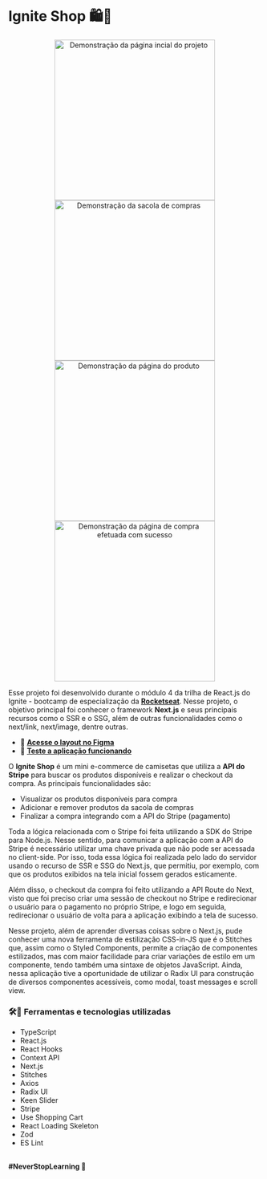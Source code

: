 # Ignite Shop 🛍👕

<div align="center">
  <img src="https://user-images.githubusercontent.com/88680118/226110418-d72c61a0-2350-4741-92fa-b0787ad23f0d.png" alt="Demonstração da página incial do projeto" width="320" />
  
  <img src="https://user-images.githubusercontent.com/88680118/226110470-eb432124-4637-4ad7-ba53-47c658833a4a.png" alt="Demonstração da sacola de compras" width="320" />
  
  <img src="https://user-images.githubusercontent.com/88680118/226110487-31ae5284-3e93-463c-8328-f478a0a359a6.png" alt="Demonstração da página do produto" width="320" />
  
  <img src="https://user-images.githubusercontent.com/88680118/226111136-3e48a66a-dcb2-4224-acd8-1c722c88ae24.png" alt="Demonstração da página de compra efetuada com sucesso" width="320" />
</div>

Esse projeto foi desenvolvido durante o módulo 4 da trilha de React.js do Ignite - bootcamp de especialização da [**Rocketseat**](https://github.com/rocketseat-education).
Nesse projeto, o objetivo principal foi conhecer o framework **Next.js** e seus principais recursos como o SSR e o SSG, além de outras funcionalidades como o next/link,
next/image, dentre outras.

- 🎨 [**Acesse o layout no Figma**](https://www.figma.com/file/FxlDRKOmznBbTH8DsTgnZU/Ignite-Shop-2.0/duplicate?node-id=0-1)
- 🚀 [**Teste a aplicação funcionando**](https://ignite-shop-luismda.vercel.app/)

O **Ignite Shop** é um mini e-commerce de camisetas que utiliza a **API do Stripe** para buscar os produtos disponíveis e realizar o checkout da compra. As principais
funcionalidades são:

- Visualizar os produtos disponíveis para compra
- Adicionar e remover produtos da sacola de compras
- Finalizar a compra integrando com a API do Stripe (pagamento)

Toda a lógica relacionada com o Stripe foi feita utilizando a SDK do Stripe para Node.js. Nesse sentido, para comunicar a aplicação com a API do Stripe é necessário
utilizar uma chave privada que não pode ser acessada no client-side. Por isso, toda essa lógica foi realizada pelo lado do servidor usando o recurso de SSR e SSG do Next.js,
que permitiu, por exemplo, com que os produtos exibidos na tela inicial fossem gerados esticamente.

Além disso, o checkout da compra foi feito utilizando a API Route do Next, visto que foi preciso criar uma sessão de checkout no Stripe e redirecionar o usuário para o
pagamento no próprio Stripe, e logo em seguida, redirecionar o usuário de volta para a aplicação exibindo a tela de sucesso.

Nesse projeto, além de aprender diversas coisas sobre o Next.js, pude conhecer uma nova ferramenta de estilização CSS-in-JS que é o Stitches que, assim como o Styled Components,
permite a criação de componentes estilizados, mas com maior facilidade para criar variações de estilo em um componente, tendo também uma sintaxe de objetos JavaScript. Ainda, nessa
aplicação tive a oportunidade de utilizar o Radix UI para construção de diversos componentes acessíveis, como modal, toast messages e scroll view.

### 🛠🧰 Ferramentas e tecnologias utilizadas
- TypeScript
- React.js
- React Hooks
- Context API
- Next.js
- Stitches
- Axios
- Radix UI
- Keen Slider
- Stripe
- Use Shopping Cart
- React Loading Skeleton
- Zod
- ES Lint

##

**#NeverStopLearning 🚀**
